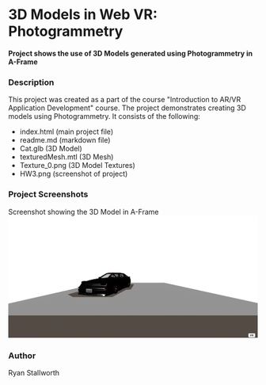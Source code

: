 # 3D Models in Web VR: Photogrammetry

**Project shows the use of 3D Models generated using Photogrammetry in A-Frame**


### **Description**
This project was created as a part of the course "Introduction to AR/VR Application Development" course. The project demonstrates creating 3D models using Photogrammetry. It consists of the following:
- index.html (main project file) 
- readme.md (markdown file)
- Cat.glb (3D Model)
- texturedMesh.mtl (3D Mesh)
- Texture_0.png (3D Model Textures)
- HW3.png (screenshot of project)

### **Project Screenshots**
Screenshot showing the 3D Model in A-Frame
![3D Model](https://github.com/Mystophicles/ECT4900/raw/main/HW2/HW2.PNG)

### **Author**
Ryan Stallworth


